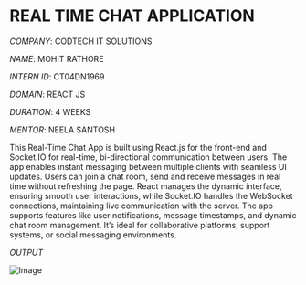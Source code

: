 # REAL TIME CHAT APPLICATION

*COMPANY*: CODTECH IT SOLUTIONS

*NAME*: MOHIT RATHORE

*INTERN ID*: CT04DN1969

*DOMAIN*: REACT JS

*DURATION*: 4 WEEKS

*MENTOR*: NEELA SANTOSH

This Real-Time Chat App is built using React.js for the front-end and Socket.IO for real-time, bi-directional communication between users. The app enables instant messaging between multiple clients with seamless UI updates. Users can join a chat room, send and receive messages in real time without refreshing the page. React manages the dynamic interface, ensuring smooth user interactions, while Socket.IO handles the WebSocket connections, maintaining live communication with the server. The app supports features like user notifications, message timestamps, and dynamic chat room management. It’s ideal for collaborative platforms, support systems, or social messaging environments.

*OUTPUT*

![Image](https://github.com/user-attachments/assets/b5988d8e-632a-4c90-a3a3-a60d98386d32)

